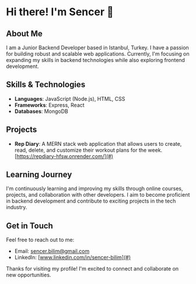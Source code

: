 # Hi there! I'm Sencer 👋

## About Me

I am a Junior Backend Developer based in Istanbul, Turkey. I have a passion for building robust and scalable web applications. Currently, I'm focusing on expanding my skills in backend technologies while also exploring frontend development.

## Skills & Technologies

- **Languages**: JavaScript (Node.js), HTML, CSS
- **Frameworks**: Express, React
- **Databases**: MongoDB

## Projects

- **Rep Diary**: A MERN stack web application that allows users to create, read, delete, and customize their workout plans for the week. [https://repdiary-hfsw.onrender.com/](#)

## Learning Journey

I'm continuously learning and improving my skills through online courses, projects, and collaboration with other developers. I aim to become proficient in backend development and contribute to exciting projects in the tech industry.

## Get in Touch

Feel free to reach out to me:

- Email: [sencer.bilim@gmail.com](mailto:sencer.bilim@gmail.com)
- LinkedIn: [www.linkedin.com/in/sencer-bilim](#)

Thanks for visiting my profile! I'm excited to connect and collaborate on new opportunities.
